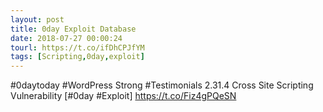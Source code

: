 ```yaml
---
layout: post
title: 0day Exploit Database
date: 2018-07-27 00:00:24
tourl: https://t.co/ifDhCPJfYM
tags: [Scripting,0day,exploit]
---
```

#0daytoday #WordPress Strong #Testimonials 2.31.4 Cross Site Scripting Vulnerability [#0day #Exploit] https://t.co/Fiz4gPQeSN